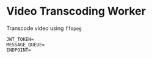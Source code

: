 # Video Transcoding Worker

Transcode video using `ffmpeg`

```
JWT_TOKEN=
MESSAGE_QUEUE=
ENDPOINT=
```